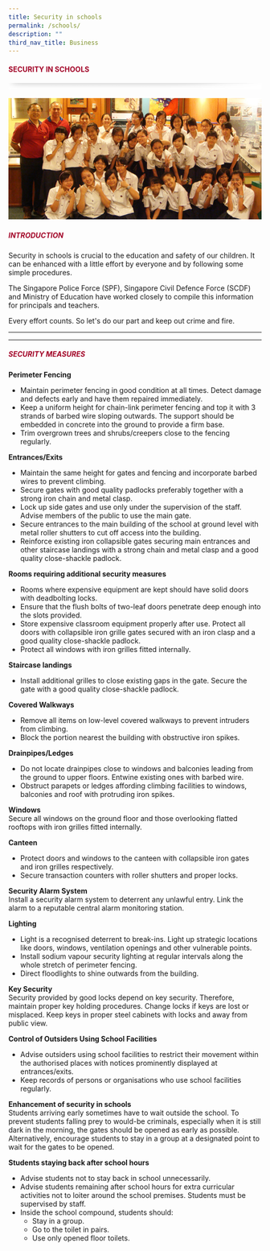 ```yaml
---
title: Security in schools
permalink: /schools/
description: ""
third_nav_title: Business
---
```

#### <font style="color:#a20427;">SECURITY IN SCHOOLS</font>

![](/images/About/header-border.png)

![](/images/Crime/school.jpg)

##### <font style="color:#a20427;">INTRODUCTION</font>

Security in schools is crucial to the education and safety of our children. It can be enhanced with a little effort by everyone and by following some simple procedures.

The Singapore Police Force (SPF), Singapore Civil Defence Force (SCDF) and Ministry of Education have worked closely to compile this information for principals and teachers.

Every effort counts. So let's do our part and keep out crime and fire.

<hr><hr>

##### <font style="color:#a20427;">SECURITY MEASURES</font>

**Perimeter Fencing**

*   Maintain perimeter fencing in good condition at all times. Detect damage and defects early and have them repaired immediately.
*   Keep a uniform height for chain-link perimeter fencing and top it with 3 strands of barbed wire sloping outwards. The support should be embedded in concrete into the ground to provide a firm base.
*   Trim overgrown trees and shrubs/creepers close to the fencing regularly.

**Entrances/Exits**

*   Maintain the same height for gates and fencing and incorporate barbed wires to prevent climbing.
*   Secure gates with good quality padlocks preferably together with a strong iron chain and metal clasp.
*   Lock up side gates and use only under the supervision of the staff. Advise members of the public to use the main gate.
*   Secure entrances to the main building of the school at ground level with metal roller shutters to cut off access into the building.
*   Reinforce existing iron collapsible gates securing main entrances and other staircase landings with a strong chain and metal clasp and a good quality close-shackle padlock.

**Rooms requiring additional security measures**

*   Rooms where expensive equipment are kept should have solid doors with deadbolting locks.
*   Ensure that the flush bolts of two-leaf doors penetrate deep enough into the slots provided.
*   Store expensive classroom equipment properly after use. Protect all doors with collapsible iron grille gates secured with an iron clasp and a good quality close-shackle padlock.
*   Protect all windows with iron grilles fitted internally.

**Staircase landings**

*   Install additional grilles to close existing gaps in the gate. Secure the gate with a good quality close-shackle padlock.

**Covered Walkways**

*   Remove all items on low-level covered walkways to prevent intruders from climbing.
*   Block the portion nearest the building with obstructive iron spikes.

**Drainpipes/Ledges**

*   Do not locate drainpipes close to windows and balconies leading from the ground to upper floors. Entwine existing ones with barbed wire.
*   Obstruct parapets or ledges affording climbing facilities to windows, balconies and roof with protruding iron spikes.

**Windows**  
Secure all windows on the ground floor and those overlooking flatted rooftops with iron grilles fitted internally.

**Canteen**

*   Protect doors and windows to the canteen with collapsible iron gates and iron grilles respectively.
*   Secure transaction counters with roller shutters and proper locks.

**Security Alarm System**  
Install a security alarm system to deterrent any unlawful entry. Link the alarm to a reputable central alarm monitoring station.

**Lighting**

*   Light is a recognised deterrent to break-ins. Light up strategic locations like doors, windows, ventilation openings and other vulnerable points.
*   Install sodium vapour security lighting at regular intervals along the whole stretch of perimeter fencing.
*   Direct floodlights to shine outwards from the building.

**Key Security**  
Security provided by good locks depend on key security. Therefore, maintain proper key holding procedures. Change locks if keys are lost or misplaced. Keep keys in proper steel cabinets with locks and away from public view.

**Control of Outsiders Using School Facilities**

*   Advise outsiders using school facilities to restrict their movement within the authorised places with notices prominently displayed at entrances/exits.
*   Keep records of persons or organisations who use school facilities regularly.

**Enhancement of security in schools**  
Students arriving early sometimes have to wait outside the school. To prevent students falling prey to would-be criminals, especially when it is still dark in the morning, the gates should be opened as early as possible. Alternatively, encourage students to stay in a group at a designated point to wait for the gates to be opened.

**Students staying back after school hours**

*   Advise students not to stay back in school unnecessarily.
*   Advise students remaining after school hours for extra curricular activities not to loiter around the school premises. Students must be supervised by staff.
*   Inside the school compound, students should:
    *   Stay in a group.
    *   Go to the toilet in pairs.
    *   Use only opened floor toilets.